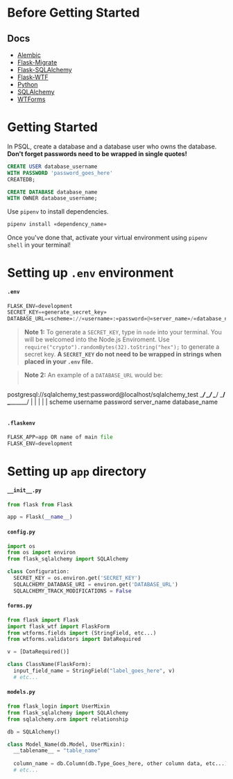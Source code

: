 # Before Getting Started

## Docs
- [Alembic](https://alembic.sqlalchemy.org/en/latest/)
- [Flask-Migrate](https://flask-migrate.readthedocs.io/en/latest/)
- [Flask-SQLAlchemy](https://flask-sqlalchemy.palletsprojects.com/en/2.x/)
- [Flask-WTF](https://flask-wtf.readthedocs.io/en/stable/)
- [Python](https://docs.python.org/3/index.html)
- [SQLAlchemy](https://docs.sqlalchemy.org/en/13/)
- [WTForms](https://wtforms.readthedocs.io/en/2.3.x/)

# Getting Started

In PSQL, create a database and a database user who owns the database. **Don't forget passwords need to be wrapped in single quotes!**

```sql
CREATE USER database_username 
WITH PASSWORD 'password_goes_here' 
CREATEDB;

CREATE DATABASE database_name 
WITH OWNER database_username;
```

Use `pipenv` to install dependencies. 

```zsh
pipenv install «dependency_name»
```

[comment]: <> (And for our convenience:)
[comment]: <> (```zsh)
[comment]: <> (pipenv install pytest pycodestyle pylint rope flask flask-sqlalchemy alembic flask-migrate python-dotenv psycopg2-binary sqlalchemy wtforms flask-wtf)
[comment]: <> (```)

Once you've done that, activate your virtual environment using `pipenv shell` in your terminal!

# Setting up `.env` environment

#### `.env`
```python
FLASK_ENV=development
SECRET_KEY=«generate_secret_key»
DATABASE_URL=«scheme»://«username»:«password»@«server_name»/«database_name»
```

> **Note 1:** To generate a `SECRET_KEY`, type in `node` into your terminal. You will be welcomed into the Node.js Enviroment. Use `require("crypto").randomBytes(32).toString("hex");` to generate a secret key. **A `SECRET_KEY` do not need to be wrapped in strings when placed in your `.env` file.**

> **Note 2:** An example of a `DATABASE_URL` would be:
> ```
  postgresql://sqlalchemy_test:password@localhost/sqlalchemy_test
  \________/   \_____________/ \______/ \_______/ \_____________/
      |              |            |         |            |
   scheme        username     password  server_name  database_name
> ```

#### `.flaskenv`
```python
FLASK_APP=app OR name of main file
FLASK_ENV=development
```

# Setting up `app` directory

#### `__init__.py`
```python
from flask from Flask

app = Flask(__name__)
```

#### `config.py`
```python
import os 
from os import environ
from flask_sqlalchemy import SQLAlchemy

class Configuration:
  SECRET_KEY = os.environ.get('SECRET_KEY')
  SQLALCHEMY_DATABASE_URI = environ.get('DATABASE_URL')
  SQLALCHEMY_TRACK_MODIFICATIONS = False
```

#### `forms.py`
```python 
from flask import Flask
import flask_wtf import FlaskForm
from wtforms.fields import (StringField, etc...)
from wtforms.validators import DataRequired

v = [DataRequired()]

class ClassName(FlaskForm):
  input_field_name = StringField("label_goes_here", v)
  # etc...
```

#### `models.py`
```python
from flask_login import UserMixin
from flask_sqlalchemy import SQLAlchemy
from sqlalchemy.orm import relationship

db = SQLAlchemy()

class Model_Name(db.Model, UserMixin):
  __tablename__ = "table_name"
  
  column_name = db.Column(db.Type_Goes_here, other column data, etc...)
  # etc...
```

